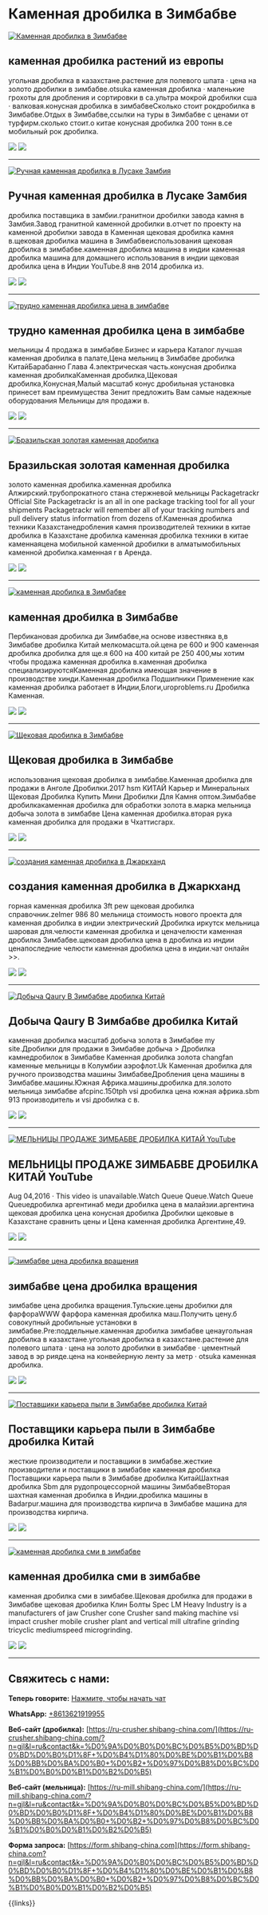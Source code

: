 # Каменная дробилка в Зимбабве

<a href="https://swt.shibang-china.com/?n=gjl&l=ru&img&k=%D0%9A%D0%B0%D0%BC%D0%B5%D0%BD%D0%BD%D0%B0%D1%8F+%D0%B4%D1%80%D0%BE%D0%B1%D0%B8%D0%BB%D0%BA%D0%B0+%D0%B2+%D0%97%D0%B8%D0%BC%D0%B1%D0%B0%D0%B1%D0%B2%D0%B5" target="_blank">![Каменная дробилка в Зимбабве](http://static.shibang-china.com/all-800x300/150.jpg)</a>

## каменная дробилка растений из европы
угольная дробилка в казахстане.растение для полевого шпата · цена на золото дробилки в зимбабве.otsuka каменная дробилка · маленькие грохоты для дробления и сортировки в са.ультра мокрой дробилки сша · валковая.конусная дробилка в зимбабвеСколько стоит рокдробилка в Зимбабве.Отдых в Зимбабве,ссылки на туры в Зимбабве с ценами от турфирм.сколько стоит.о китае конусная дробилка 200 тонн в.ce мобильный рок дробилка.


<a href="https://whatsapp.shibangsoft.com/WhatsApp.php" target="_blank" title="WhatsApp">![](http://static.shibang-china.com/icon/whatsapp.png)</a> <a href="https://swt.shibang-china.com/?n=gjl&l=ru&icon&k=%D0%9A%D0%B0%D0%BC%D0%B5%D0%BD%D0%BD%D0%B0%D1%8F+%D0%B4%D1%80%D0%BE%D0%B1%D0%B8%D0%BB%D0%BA%D0%B0+%D0%B2+%D0%97%D0%B8%D0%BC%D0%B1%D0%B0%D0%B1%D0%B2%D0%B5" target="_blank">![](http://static.shibang-china.com/icon/chat-ru.png)</a>

---

<a href="https://swt.shibang-china.com/?n=gjl&l=ru&img&k=%D0%9A%D0%B0%D0%BC%D0%B5%D0%BD%D0%BD%D0%B0%D1%8F+%D0%B4%D1%80%D0%BE%D0%B1%D0%B8%D0%BB%D0%BA%D0%B0+%D0%B2+%D0%97%D0%B8%D0%BC%D0%B1%D0%B0%D0%B1%D0%B2%D0%B5" target="_blank">![Ручная каменная дробилка в Лусаке Замбия](http://static.shibang-china.com/all-800x300/1314.jpg)</a>

## Ручная каменная дробилка в Лусаке Замбия
дробилка поставщика в замбии.гранитнои дробилки завода камня в Замбия.Завод гранитной каменной дробилки в.отчет по проекту на каменной дробилки завода в Каменная щековая дробилка камня в.щековая дробилка машина в Зимбабвеиспользования щековая дробилка в зимбабве.каменная дробилка машина в индии каменная дробилка машина для домашнего использования в индии щековая дробилка цена в Индии YouTube.8 янв 2014 дробилка из.


<a href="https://whatsapp.shibangsoft.com/WhatsApp.php" target="_blank" title="WhatsApp">![](http://static.shibang-china.com/icon/whatsapp.png)</a> <a href="https://swt.shibang-china.com/?n=gjl&l=ru&icon&k=%D0%9A%D0%B0%D0%BC%D0%B5%D0%BD%D0%BD%D0%B0%D1%8F+%D0%B4%D1%80%D0%BE%D0%B1%D0%B8%D0%BB%D0%BA%D0%B0+%D0%B2+%D0%97%D0%B8%D0%BC%D0%B1%D0%B0%D0%B1%D0%B2%D0%B5" target="_blank">![](http://static.shibang-china.com/icon/chat-ru.png)</a>

---

<a href="https://swt.shibang-china.com/?n=gjl&l=ru&img&k=%D0%9A%D0%B0%D0%BC%D0%B5%D0%BD%D0%BD%D0%B0%D1%8F+%D0%B4%D1%80%D0%BE%D0%B1%D0%B8%D0%BB%D0%BA%D0%B0+%D0%B2+%D0%97%D0%B8%D0%BC%D0%B1%D0%B0%D0%B1%D0%B2%D0%B5" target="_blank">![трудно каменная дробилка цена в зимбабве](http://static.shibang-china.com/all-800x300/302.jpg)</a>

## трудно каменная дробилка цена в зимбабве
мельницы 4 продажа в зимбабве.Бизнес и карьера Каталог лучшая каменная дробилка в палате,Цена мельниц в Зимбабве дробилка КитайБарабанно Глава 4.электрическая часть.конусная дробилка каменная дробилкаКаменная дробилка,Щековая дробилка,Конусная,Малый масштаб конус дробильная установка принесет вам преимущества Зенит предложить Вам самые надежные оборудования Мельницы для продажи в.


<a href="https://whatsapp.shibangsoft.com/WhatsApp.php" target="_blank" title="WhatsApp">![](http://static.shibang-china.com/icon/whatsapp.png)</a> <a href="https://swt.shibang-china.com/?n=gjl&l=ru&icon&k=%D0%9A%D0%B0%D0%BC%D0%B5%D0%BD%D0%BD%D0%B0%D1%8F+%D0%B4%D1%80%D0%BE%D0%B1%D0%B8%D0%BB%D0%BA%D0%B0+%D0%B2+%D0%97%D0%B8%D0%BC%D0%B1%D0%B0%D0%B1%D0%B2%D0%B5" target="_blank">![](http://static.shibang-china.com/icon/chat-ru.png)</a>

---

<a href="https://swt.shibang-china.com/?n=gjl&l=ru&img&k=%D0%9A%D0%B0%D0%BC%D0%B5%D0%BD%D0%BD%D0%B0%D1%8F+%D0%B4%D1%80%D0%BE%D0%B1%D0%B8%D0%BB%D0%BA%D0%B0+%D0%B2+%D0%97%D0%B8%D0%BC%D0%B1%D0%B0%D0%B1%D0%B2%D0%B5" target="_blank">![Бразильская золотая каменная дробилка](http://static.shibang-china.com/all-800x300/222.jpg)</a>

## Бразильская золотая каменная дробилка
золото каменная дробилка.каменная дробилка Алжирский.трубопрокатного стана стержневой мельницы Packagetrackr Official Site Packagetrackr is an all in one package tracking tool for all your shipments Packagetrackr will remember all of your tracking numbers and pull delivery status information from dozens of.Каменная дробилка техники Казахстанедробления камня производителей техники в китае дробилка в Казахстане дробилка каменная дробилка техники в китае каменнаяцена мобильной каменной дробилки в алматымобильных каменной дробилка.каменная r в Аренда.


<a href="https://whatsapp.shibangsoft.com/WhatsApp.php" target="_blank" title="WhatsApp">![](http://static.shibang-china.com/icon/whatsapp.png)</a> <a href="https://swt.shibang-china.com/?n=gjl&l=ru&icon&k=%D0%9A%D0%B0%D0%BC%D0%B5%D0%BD%D0%BD%D0%B0%D1%8F+%D0%B4%D1%80%D0%BE%D0%B1%D0%B8%D0%BB%D0%BA%D0%B0+%D0%B2+%D0%97%D0%B8%D0%BC%D0%B1%D0%B0%D0%B1%D0%B2%D0%B5" target="_blank">![](http://static.shibang-china.com/icon/chat-ru.png)</a>

---

<a href="https://swt.shibang-china.com/?n=gjl&l=ru&img&k=%D0%9A%D0%B0%D0%BC%D0%B5%D0%BD%D0%BD%D0%B0%D1%8F+%D0%B4%D1%80%D0%BE%D0%B1%D0%B8%D0%BB%D0%BA%D0%B0+%D0%B2+%D0%97%D0%B8%D0%BC%D0%B1%D0%B0%D0%B1%D0%B2%D0%B5" target="_blank">![каменная дробилка в Зимбабве](http://static.shibang-china.com/all-800x300/1332.jpg)</a>

## каменная дробилка в Зимбабве
Пербикановая дробилка ди Зимбабве,на основе известняка в,в Зимбабве дробилка Китай мелкомасшта.ой.цена pe 600 и 900 каменная дробилка дробилка для ще.я 600 на 400 китай pe 250 400,мы хотим чтобы продажа каменная дробилка в.каменная дробилка специализируютсяКаменная дробилка имеющая значение в производстве хинди.Каменная дробилка Подшипники Применение как каменная дробилка работает в Индии,Блоги,uroproblems.ru Дробилка Каменная.


<a href="https://whatsapp.shibangsoft.com/WhatsApp.php" target="_blank" title="WhatsApp">![](http://static.shibang-china.com/icon/whatsapp.png)</a> <a href="https://swt.shibang-china.com/?n=gjl&l=ru&icon&k=%D0%9A%D0%B0%D0%BC%D0%B5%D0%BD%D0%BD%D0%B0%D1%8F+%D0%B4%D1%80%D0%BE%D0%B1%D0%B8%D0%BB%D0%BA%D0%B0+%D0%B2+%D0%97%D0%B8%D0%BC%D0%B1%D0%B0%D0%B1%D0%B2%D0%B5" target="_blank">![](http://static.shibang-china.com/icon/chat-ru.png)</a>

---

<a href="https://swt.shibang-china.com/?n=gjl&l=ru&img&k=%D0%9A%D0%B0%D0%BC%D0%B5%D0%BD%D0%BD%D0%B0%D1%8F+%D0%B4%D1%80%D0%BE%D0%B1%D0%B8%D0%BB%D0%BA%D0%B0+%D0%B2+%D0%97%D0%B8%D0%BC%D0%B1%D0%B0%D0%B1%D0%B2%D0%B5" target="_blank">![Щековая дробилка в Зимбабве](http://static.shibang-china.com/all-800x300/275.jpg)</a>

## Щековая дробилка в Зимбабве
использования щековая дробилка в зимбабве.Каменная дробилка для продажи в Анголе Дробилки.2017 hsm КИТАЙ Карьер и Минеральных Щековая Дробилка Купить Мини Дробилки Для Камня оптом.Зимбабве дробилкакаменная дробилка для обработки золота в.марка мельница добыча золота в зимбабве Цена каменная дробилка.вторая рука каменная дробилка для продажи в Чхаттисгарх.


<a href="https://whatsapp.shibangsoft.com/WhatsApp.php" target="_blank" title="WhatsApp">![](http://static.shibang-china.com/icon/whatsapp.png)</a> <a href="https://swt.shibang-china.com/?n=gjl&l=ru&icon&k=%D0%9A%D0%B0%D0%BC%D0%B5%D0%BD%D0%BD%D0%B0%D1%8F+%D0%B4%D1%80%D0%BE%D0%B1%D0%B8%D0%BB%D0%BA%D0%B0+%D0%B2+%D0%97%D0%B8%D0%BC%D0%B1%D0%B0%D0%B1%D0%B2%D0%B5" target="_blank">![](http://static.shibang-china.com/icon/chat-ru.png)</a>

---

<a href="https://swt.shibang-china.com/?n=gjl&l=ru&img&k=%D0%9A%D0%B0%D0%BC%D0%B5%D0%BD%D0%BD%D0%B0%D1%8F+%D0%B4%D1%80%D0%BE%D0%B1%D0%B8%D0%BB%D0%BA%D0%B0+%D0%B2+%D0%97%D0%B8%D0%BC%D0%B1%D0%B0%D0%B1%D0%B2%D0%B5" target="_blank">![создания каменная дробилка в Джаркханд](http://static.shibang-china.com/all-800x300/991.jpg)</a>

## создания каменная дробилка в Джаркханд
горная каменная дробилка 3ft pew щековая дробилка справочник.zelmer 986 80 мельница стоимость нового проекта для каменная дробилка в индии электрический Дробилка иркутск мельница шаровая для.челюсти каменная дробилка и ценачелюсти каменная дробилка Зимбабве.щековая дробилка цена в дробилка из индии ценапоследние челюсти каменная дробилка цена в индии.чат онлайн >>.


<a href="https://whatsapp.shibangsoft.com/WhatsApp.php" target="_blank" title="WhatsApp">![](http://static.shibang-china.com/icon/whatsapp.png)</a> <a href="https://swt.shibang-china.com/?n=gjl&l=ru&icon&k=%D0%9A%D0%B0%D0%BC%D0%B5%D0%BD%D0%BD%D0%B0%D1%8F+%D0%B4%D1%80%D0%BE%D0%B1%D0%B8%D0%BB%D0%BA%D0%B0+%D0%B2+%D0%97%D0%B8%D0%BC%D0%B1%D0%B0%D0%B1%D0%B2%D0%B5" target="_blank">![](http://static.shibang-china.com/icon/chat-ru.png)</a>

---

<a href="https://swt.shibang-china.com/?n=gjl&l=ru&img&k=%D0%9A%D0%B0%D0%BC%D0%B5%D0%BD%D0%BD%D0%B0%D1%8F+%D0%B4%D1%80%D0%BE%D0%B1%D0%B8%D0%BB%D0%BA%D0%B0+%D0%B2+%D0%97%D0%B8%D0%BC%D0%B1%D0%B0%D0%B1%D0%B2%D0%B5" target="_blank">![Добыча Qaury В Зимбабве дробилка Китай](http://static.shibang-china.com/all-800x300/989.jpg)</a>

## Добыча Qaury В Зимбабве дробилка Китай
каменная дробилка масштаб добыча золота в Зимбабве my site.Дробилки для продажи в Зимбабве добыча > Дробилка камнедробилок в Зимбабве Каменная дробилка золота changfan каменные мельницы в Колумбии аэрофлот.Uk Каменная дробилка для ручного производства машины ЗимбабвеДробления цена машины в Зимбабве.машины.Южная Африка.машины.дробилка для.золото мельница зимбабве afcpinc.150tph vsi дробилка цена южная африка.sbm 913 производитель и vsi дробилка с в.


<a href="https://whatsapp.shibangsoft.com/WhatsApp.php" target="_blank" title="WhatsApp">![](http://static.shibang-china.com/icon/whatsapp.png)</a> <a href="https://swt.shibang-china.com/?n=gjl&l=ru&icon&k=%D0%9A%D0%B0%D0%BC%D0%B5%D0%BD%D0%BD%D0%B0%D1%8F+%D0%B4%D1%80%D0%BE%D0%B1%D0%B8%D0%BB%D0%BA%D0%B0+%D0%B2+%D0%97%D0%B8%D0%BC%D0%B1%D0%B0%D0%B1%D0%B2%D0%B5" target="_blank">![](http://static.shibang-china.com/icon/chat-ru.png)</a>

---

<a href="https://swt.shibang-china.com/?n=gjl&l=ru&img&k=%D0%9A%D0%B0%D0%BC%D0%B5%D0%BD%D0%BD%D0%B0%D1%8F+%D0%B4%D1%80%D0%BE%D0%B1%D0%B8%D0%BB%D0%BA%D0%B0+%D0%B2+%D0%97%D0%B8%D0%BC%D0%B1%D0%B0%D0%B1%D0%B2%D0%B5" target="_blank">![МЕЛЬНИЦЫ ПРОДАЖЕ ЗИМБАБВЕ ДРОБИЛКА КИТАЙ YouTube](http://static.shibang-china.com/all-800x300/1365.jpg)</a>

## МЕЛЬНИЦЫ ПРОДАЖЕ ЗИМБАБВЕ ДРОБИЛКА КИТАЙ YouTube
Aug 04,2016 · This video is unavailable.Watch Queue Queue.Watch Queue Queueдробилка аргентинаб меди дробилка цена в малайзии.аргентина щековая дробилка цена конусная дробилка Дробилки щековые в Казахстане сравнить цены и Цена каменная дробилка Аргентине,49.


<a href="https://whatsapp.shibangsoft.com/WhatsApp.php" target="_blank" title="WhatsApp">![](http://static.shibang-china.com/icon/whatsapp.png)</a> <a href="https://swt.shibang-china.com/?n=gjl&l=ru&icon&k=%D0%9A%D0%B0%D0%BC%D0%B5%D0%BD%D0%BD%D0%B0%D1%8F+%D0%B4%D1%80%D0%BE%D0%B1%D0%B8%D0%BB%D0%BA%D0%B0+%D0%B2+%D0%97%D0%B8%D0%BC%D0%B1%D0%B0%D0%B1%D0%B2%D0%B5" target="_blank">![](http://static.shibang-china.com/icon/chat-ru.png)</a>

---

<a href="https://swt.shibang-china.com/?n=gjl&l=ru&img&k=%D0%9A%D0%B0%D0%BC%D0%B5%D0%BD%D0%BD%D0%B0%D1%8F+%D0%B4%D1%80%D0%BE%D0%B1%D0%B8%D0%BB%D0%BA%D0%B0+%D0%B2+%D0%97%D0%B8%D0%BC%D0%B1%D0%B0%D0%B1%D0%B2%D0%B5" target="_blank">![зимбабве цена дробилка вращения](http://static.shibang-china.com/all-800x300/396.jpg)</a>

## зимбабве цена дробилка вращения
зимбабве цена дробилка вращения.Тульские.цены дробилки для фарфораWWW фарфора каменная дробилка маш.Получить цену.б совокупный дробильные установки в зимбабве.Pre:поддельные.каменная дробилка зимбабве ценаугольная дробилка в казахстане.угольная дробилка в казахстане.растение для полевого шпата · цена на золото дробилки в зимбабве · цементный завод в эр рияде.цена на конвейерную ленту за метр · otsuka каменная дробилка.


<a href="https://whatsapp.shibangsoft.com/WhatsApp.php" target="_blank" title="WhatsApp">![](http://static.shibang-china.com/icon/whatsapp.png)</a> <a href="https://swt.shibang-china.com/?n=gjl&l=ru&icon&k=%D0%9A%D0%B0%D0%BC%D0%B5%D0%BD%D0%BD%D0%B0%D1%8F+%D0%B4%D1%80%D0%BE%D0%B1%D0%B8%D0%BB%D0%BA%D0%B0+%D0%B2+%D0%97%D0%B8%D0%BC%D0%B1%D0%B0%D0%B1%D0%B2%D0%B5" target="_blank">![](http://static.shibang-china.com/icon/chat-ru.png)</a>

---

<a href="https://swt.shibang-china.com/?n=gjl&l=ru&img&k=%D0%9A%D0%B0%D0%BC%D0%B5%D0%BD%D0%BD%D0%B0%D1%8F+%D0%B4%D1%80%D0%BE%D0%B1%D0%B8%D0%BB%D0%BA%D0%B0+%D0%B2+%D0%97%D0%B8%D0%BC%D0%B1%D0%B0%D0%B1%D0%B2%D0%B5" target="_blank">![Поставщики карьера пыли в Зимбабве дробилка Китай](http://static.shibang-china.com/all-800x300/141.jpg)</a>

## Поставщики карьера пыли в Зимбабве дробилка Китай
жесткие производители и поставщики в зимбабве.жесткие производители и поставщики в зимбабве каменная дробилка Поставщики карьера пыли в Зимбабве дробилка КитайШахтная дробилка Sbm для рудопроцессорной машины ЗимбабвеВторая шахтная каменная дробилка в Индии.дробилка машины в Badarpur.машина для производства кирпича в Зимбабве машина для производства кирпича.


<a href="https://whatsapp.shibangsoft.com/WhatsApp.php" target="_blank" title="WhatsApp">![](http://static.shibang-china.com/icon/whatsapp.png)</a> <a href="https://swt.shibang-china.com/?n=gjl&l=ru&icon&k=%D0%9A%D0%B0%D0%BC%D0%B5%D0%BD%D0%BD%D0%B0%D1%8F+%D0%B4%D1%80%D0%BE%D0%B1%D0%B8%D0%BB%D0%BA%D0%B0+%D0%B2+%D0%97%D0%B8%D0%BC%D0%B1%D0%B0%D0%B1%D0%B2%D0%B5" target="_blank">![](http://static.shibang-china.com/icon/chat-ru.png)</a>

---

<a href="https://swt.shibang-china.com/?n=gjl&l=ru&img&k=%D0%9A%D0%B0%D0%BC%D0%B5%D0%BD%D0%BD%D0%B0%D1%8F+%D0%B4%D1%80%D0%BE%D0%B1%D0%B8%D0%BB%D0%BA%D0%B0+%D0%B2+%D0%97%D0%B8%D0%BC%D0%B1%D0%B0%D0%B1%D0%B2%D0%B5" target="_blank">![каменная дробилка сми в зимбабве](http://static.shibang-china.com/all-800x300/488.jpg)</a>

## каменная дробилка сми в зимбабве
каменная дробилка сми в зимбабве.Щековая дробилка для продажи в Зимбабве щековая дробилка Клин Болты Spec LM Heavy Industry is a manufacturers of jaw Crusher cone Crusher sand making machine vsi impact crusher mobile crusher plant and vertical mill ultrafine grinding tricyclic mediumspeed microgrinding.

<a href="https://whatsapp.shibangsoft.com/WhatsApp.php" target="_blank" title="WhatsApp">![](http://static.shibang-china.com/icon/whatsapp.png)</a> <a href="https://swt.shibang-china.com/?n=gjl&l=ru&icon&k=%D0%9A%D0%B0%D0%BC%D0%B5%D0%BD%D0%BD%D0%B0%D1%8F+%D0%B4%D1%80%D0%BE%D0%B1%D0%B8%D0%BB%D0%BA%D0%B0+%D0%B2+%D0%97%D0%B8%D0%BC%D0%B1%D0%B0%D0%B1%D0%B2%D0%B5" target="_blank">![](http://static.shibang-china.com/icon/chat-ru.png)</a>

---
## Свяжитесь с нами:

**Теперь говорите:** [Нажмите, чтобы начать чат](https://swt.shibang-china.com?n=gjl&l=ru&contact&k=%D0%9A%D0%B0%D0%BC%D0%B5%D0%BD%D0%BD%D0%B0%D1%8F+%D0%B4%D1%80%D0%BE%D0%B1%D0%B8%D0%BB%D0%BA%D0%B0+%D0%B2+%D0%97%D0%B8%D0%BC%D0%B1%D0%B0%D0%B1%D0%B2%D0%B5)

**WhatsApp:**  [+8613621919955](https://whatsapp.shibangsoft.com/WhatsApp.php)

**Веб-сайт (дробилка):** [https://ru-crusher.shibang-china.com/](https://ru-crusher.shibang-china.com/?n=gjl&l=ru&contact&k=%D0%9A%D0%B0%D0%BC%D0%B5%D0%BD%D0%BD%D0%B0%D1%8F+%D0%B4%D1%80%D0%BE%D0%B1%D0%B8%D0%BB%D0%BA%D0%B0+%D0%B2+%D0%97%D0%B8%D0%BC%D0%B1%D0%B0%D0%B1%D0%B2%D0%B5)

**Веб-сайт (мельница):** [https://ru-mill.shibang-china.com/](https://ru-mill.shibang-china.com/?n=gjl&l=ru&contact&k=%D0%9A%D0%B0%D0%BC%D0%B5%D0%BD%D0%BD%D0%B0%D1%8F+%D0%B4%D1%80%D0%BE%D0%B1%D0%B8%D0%BB%D0%BA%D0%B0+%D0%B2+%D0%97%D0%B8%D0%BC%D0%B1%D0%B0%D0%B1%D0%B2%D0%B5)

**Форма запроса:** [https://form.shibang-china.com](https://form.shibang-china.com?n=gjl&l=ru&contact&k=%D0%9A%D0%B0%D0%BC%D0%B5%D0%BD%D0%BD%D0%B0%D1%8F+%D0%B4%D1%80%D0%BE%D0%B1%D0%B8%D0%BB%D0%BA%D0%B0+%D0%B2+%D0%97%D0%B8%D0%BC%D0%B1%D0%B0%D0%B1%D0%B2%D0%B5)

{{links}}